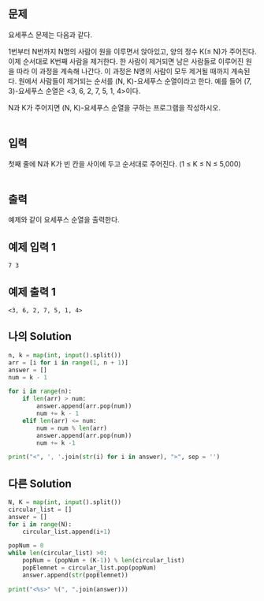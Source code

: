 ## 문제

요세푸스 문제는 다음과 같다.

1번부터 N번까지 N명의 사람이 원을 이루면서 앉아있고, 양의 정수 K(≤ N)가 주어진다. 이제 순서대로 K번째 사람을 제거한다. 한 사람이 제거되면 남은 사람들로 이루어진 원을 따라 이 과정을 계속해 나간다. 이 과정은 N명의 사람이 모두 제거될 때까지 계속된다. 원에서 사람들이 제거되는 순서를 (N, K)-요세푸스 순열이라고 한다. 예를 들어 (7, 3)-요세푸스 순열은 <3, 6, 2, 7, 5, 1, 4>이다.

N과 K가 주어지면 (N, K)-요세푸스 순열을 구하는 프로그램을 작성하시오.
<br/>
<br/>

## 입력

첫째 줄에 N과 K가 빈 칸을 사이에 두고 순서대로 주어진다. (1 ≤ K ≤ N ≤ 5,000)
<br/>
<br/>

## 출력

예제와 같이 요세푸스 순열을 출력한다.

## 예제 입력 1

```
7 3
```

## 예제 출력 1

```
<3, 6, 2, 7, 5, 1, 4>
```

## 나의 Solution

```python
n, k = map(int, input().split())
arr = [i for i in range(1, n + 1)]
answer = []
num = k - 1

for i in range(n):
    if len(arr) > num:
        answer.append(arr.pop(num))
        num += k - 1
    elif len(arr) <= num:
        num = num % len(arr)
        answer.append(arr.pop(num))
        num += k -1

print("<", ', '.join(str(i) for i in answer), ">", sep = '')
```

## 다른 Solution

```python
N, K = map(int, input().split())
circular_list = []
answer = []
for i in range(N):
    circular_list.append(i+1)

popNum = 0
while len(circular_list) >0:
    popNum = (popNum + (K-1)) % len(circular_list)
    popElemnet = circular_list.pop(popNum)
    answer.append(str(popElemnet))

print("<%s>" %(", ".join(answer)))
```
